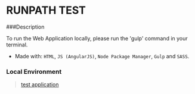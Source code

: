 # RUNPATH TEST

###Description

To run the Web Application locally, please run the 'gulp' command in your terminal.

- Made with: `HTML`, `JS (AngularJS)`, `Node Package Manager`, `Gulp` and `SASS`. 

### Local Environment

> [test application](http://localhost:8000)
